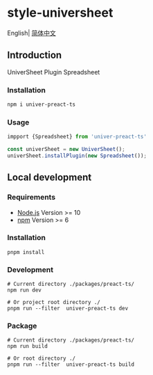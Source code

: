 # style-universheet

English| [简体中文](./README-zh.md)

## Introduction

UniverSheet Plugin Spreadsheet

### Installation

```bash
npm i univer-preact-ts
```

### Usage

```js
impport {Spreadsheet} from 'univer-preact-ts'

const univerSheet = new UniverSheet();
univerSheet.installPlugin(new Spreadsheet());
```

## Local development

### Requirements

-   [Node.js](https://nodejs.org/en/) Version >= 10
-   [npm](https://www.npmjs.com/) Version >= 6

### Installation

```
pnpm install
```

### Development

```
# Current directory ./packages/preact-ts/
npm run dev

# Or project root directory ./
pnpm run --filter  univer-preact-ts dev
```

### Package

```
# Current directory ./packages/preact-ts/
npm run build

# Or root directory ./
pnpm run --filter  univer-preact-ts build
```

